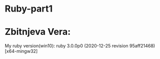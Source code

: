 # Ruby-part1
# Zbitnjeva Vera:

My ruby version(win10): ruby 3.0.0p0 (2020-12-25 revision 95aff21468) [x64-mingw32]
